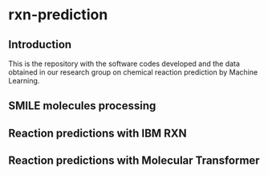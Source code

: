 # rxn-prediction
## Introduction
This is the repository with the software codes developed and the data obtained in our research group on chemical reaction prediction by Machine Learning.

## SMILE molecules processing

## Reaction predictions with IBM RXN

## Reaction predictions with Molecular Transformer

